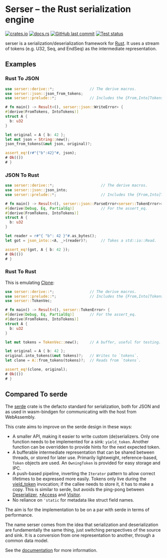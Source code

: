 # Serser – the Rust serialization engine

[![crates.io](https://img.shields.io/crates/v/serser)](https://crates.io/crates/serser)
[![docs.rs](https://img.shields.io/badge/serser-66c2a5?style=flat&logo=docsdotrs&label=docs.rs)](https://docs.rs/serser)
[![GitHub last commit](https://img.shields.io/github/last-commit/tommie/serser-rs)](https://github.com/tommie/serser-rs)
[![Test status](https://img.shields.io/github/actions/workflow/status/tommie/serser-rs/test.yml)](https://github.com/tommie/serser-rs/actions/workflows/test.yml)

serser is a serialization/deserialization framework for [Rust](https://rust-lang.org/).
It uses a stream of tokens (e.g. U32, Seq, and EndSeq) as the intermediate representation.

## Examples

### Rust To JSON

```rust
use serser::derive::*;                // The derive macros.
use serser::json::json_from_tokens;
use serser::prelude::*;               // Includes the {From,Into]Tokens traits.

# fn main() -> Result<(), serser::json::WriteError> {
#[derive(FromTokens, IntoTokens)]
struct A {
  b: u32
}

let original = A { b: 42 };
let mut json = String::new();
json_from_tokens(&mut json, original)?;

assert_eq!(r#"{"b":42}"#, json);
# Ok(())
# }
```

### JSON To Rust

```rust
use serser::derive::*;                     // The derive macros.
use serser::json::json_into;
use serser::prelude::*;                    // Includes the {From,Into]Tokens traits.

# fn main() -> Result<(), serser::json::ParseError<serser::TokenError>> {
#[derive(Debug, Eq, PartialEq)]            // For the assert_eq.
#[derive(FromTokens, IntoTokens)]
struct A {
  b: u32
}

let reader = r#"{ "b": 42 }"#.as_bytes();
let got = json_into::<A, _>(reader)?;      // Takes a std::io::Read.

assert_eq!(got, A { b: 42 });
# Ok(())
# }
```

### Rust To Rust

This is emulating [Clone](https://doc.rust-lang.org/stable/core/clone/trait.Clone.html):

```rust
use serser::derive::*;                // The derive macros.
use serser::prelude::*;               // Includes the {From,Into]Tokens traits.
use serser::TokenVec;

# fn main() -> Result<(), serser::TokenError> {
#[derive(Debug, Eq, PartialEq)]       // For the assert_eq.
#[derive(FromTokens, IntoTokens)]
struct A {
  b: u32
}

let mut tokens = TokenVec::new();     // A buffer, useful for testing.

let original = A { b: 42 };
original.into_tokens(&mut tokens)?;   // Writes to `tokens`.
let clone = A::from_tokens(tokens)?;  // Reads from `tokens`.

assert_eq!(clone, original);
# Ok(())
# }
```

## Compared To serde

The [serde](https://docs.rs/serde/latest/serde/) crate is the defacto standard for serialization, both for JSON and as used in wasm-bindgen for communicating with the host from WebAssembly.

This crate aims to improve on the serde design in these ways:

* A smaller API, making it easier to write custom (de)serializers.
  Only one function needs to be implemented for a sink: `yield_token`.
  Another function can be overridden to provide hints for the next expected token.
* A bufferable intermediate representation that can be shared between threads, or stored for later use.
  Primarily lightweight, reference-based, `Token` objects are used.
  An `OwningToken` is provided for easy storage and IPC.
* A push-based pipeline, inverting the `Iterator` pattern to allow correct lifetimes to be expressed more easily.
  Tokens only live during the [yield_token](TokenSink::yield_token) invocation;
  if the callee needs to store it, it has to make a copy.
  This is similar to serde, but avoids the ping-pong between
  [Deserializer](https://docs.rs/serde/latest/serde/de/trait.Deserializer.html),
  [\*Access](https://docs.rs/serde/latest/serde/de/trait.SeqAccess.html)
  and [Visitor](https://docs.rs/serde/latest/serde/de/trait.Visitor.html).
* No reliance on `'static` for metadata like struct field names.

The aim is for the implementation to be on a par with serde in terms of performance.

The name serser comes from the idea that serialization and deserialization are fundamentally the same thing, just switching perspectives of the source and sink.
It is a conversion from one representation to another, through a common data model.

See the [documentation](https://docs.rs/serser) for more information.
